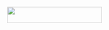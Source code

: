 <p align="center"><a href="https://dashboard.heroku.com/new?template=https://github.com/tushar007ff/kai-1.0"> <img src="https://img.shields.io/badge/Deploy%20On%20Heroku-bringle?style=for-the-badge&logo=heroku" width="220" height="38.45"/></a></p>